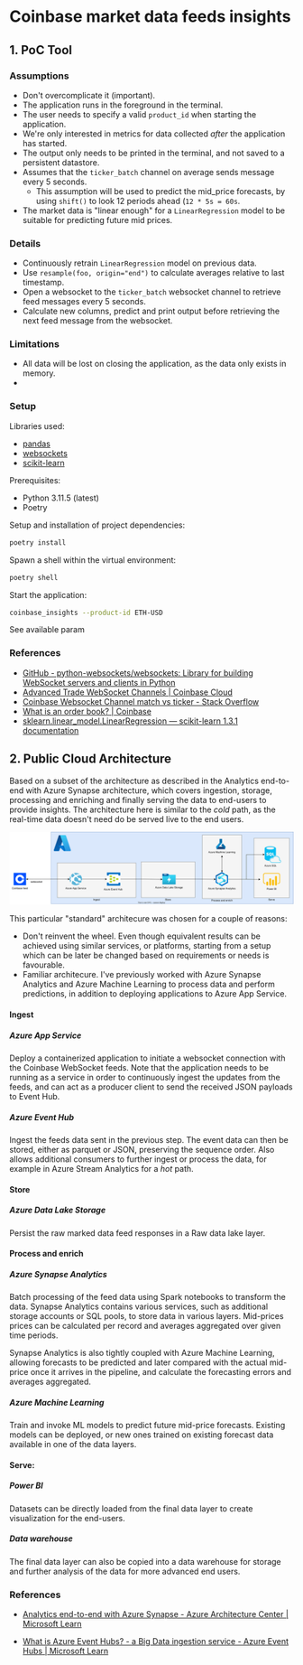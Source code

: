 # Coinbase market data feeds insights

## 1. PoC Tool

### Assumptions
- Don't overcomplicate it (important).
- The application runs in the foreground in the terminal.
- The user needs to specify a valid `product_id` when starting the application.
- We're only interested in metrics for data collected *after* the application has started. 
- The output only needs to be printed in the terminal, and not saved to a persistent datastore.
- Assumes that the `ticker_batch` channel on average sends message every 5 seconds.
  - This assumption will be used to predict the mid_price forecasts, by using `shift()` to look 12 periods ahead (`12 * 5s = 60s`.
- The market data is "linear enough" for a `LinearRegression` model to be suitable for predicting future mid prices.

### Details
- Continuously retrain `LinearRegression` model on previous data.
- Use `resample(foo, origin="end")` to calculate averages relative to last timestamp.
- Open a websocket to the `ticker_batch` websocket channel to retrieve feed messages every 5 seconds.
- Calculate new columns, predict and print output before retrieving the next feed message from the websocket.

### Limitations
- All data will be lost on closing the application, as the data only exists in memory.
- 

### Setup

Libraries used:
- [pandas](https://pandas.pydata.org/)
- [websockets](https://websockets.readthedocs.io/en/stable/)
- [scikit-learn](https://scikit-learn.org/stable/)

Prerequisites:
- Python 3.11.5 (latest)
- Poetry

Setup and installation of project dependencies:
```bash
poetry install
```

Spawn a shell within the virtual environment:
```bash
poetry shell
```

Start the application:
```bash
coinbase_insights --product-id ETH-USD
```

See available param

### References
- [GitHub - python-websockets/websockets: Library for building WebSocket servers and clients in Python](https://github.com/python-websockets/websockets)
- [Advanced Trade WebSocket Channels | Coinbase Cloud](https://docs.cloud.coinbase.com/advanced-trade-api/docs/ws-channels)
- [Coinbase Websocket Channel match vs ticker - Stack Overflow](https://stackoverflow.com/questions/66683387/coinbase-websocket-channel-match-vs-ticker)
- [What is an order book? | Coinbase](https://www.coinbase.com/learn/advanced-trading/what-is-an-order-book)
- [sklearn.linear\_model.LinearRegression — scikit-learn 1.3.1 documentation](https://scikit-learn.org/stable/modules/generated/sklearn.linear_model.LinearRegression.html)


## 2. Public Cloud Architecture

Based on a subset of the architecture as described in the Analytics end-to-end with Azure Synapse architecture, which covers ingestion, storage, processing and enriching and finally serving the data to end-users to provide insights. The architecture here is similar to the *cold* path, as the real-time data doesn't need do be served live to the end users.


![Public Cloud Architecture in Azure](./docs/public_cloud_architecture.svg)


This particular "standard" architecure was chosen for a couple of reasons:
- Don't reinvent the wheel. Even though equivalent results can be achieved using similar services, or platforms, starting from a setup which can be later be changed based on requirements or needs is favourable.
- Familiar architecure. I've previously worked with Azure Synapse Analytics and Azure Machine Learning to process data and perform predictions, in addition to deploying applications to Azure App Service.

#### Ingest
##### Azure App Service
Deploy a containerized application to initiate a websocket connection with the Coinbase WebSocket feeds. Note that the application needs to be running as a service in order to continuously ingest the updates from the feeds, and can act as a producer client to send the received JSON payloads to Event Hub.

##### Azure Event Hub
Ingest the feeds data sent in the previous step. The event data can then be stored, either as parquet or JSON, preserving the sequence order. Also allows additional consumers to further ingest or process the data, for example in Azure Stream Analytics for a *hot* path.

#### Store
##### Azure Data Lake Storage
Persist the raw marked data feed responses in a Raw data lake layer.

#### Process and enrich
##### Azure Synapse Analytics
Batch processing of the feed data using Spark notebooks to transform the data. Synapse Analytics contains various services, such as additional storage accounts or SQL pools, to store data in various layers. Mid-prices prices can be calculated per record and averages aggregated over given time periods. 

Synapse Analytics is also tightly coupled with Azure Machine Learning, allowing forecasts to be predicted and later compared with the actual mid-price once it arrives in the pipeline, and calculate the forecasting errors and averages aggregated.

##### Azure Machine Learning
Train and invoke ML models to predict future mid-price forecasts. Existing models can be deployed, or new ones trained on existing forecast data available in one of the data layers.

#### Serve:
##### Power BI
Datasets can be directly loaded from the final data layer to create visualization for the end-users.

##### Data warehouse
The final data layer can also be copied into a data warehouse for storage and further analysis of the data for more advanced end users. 


### References
- [Analytics end-to-end with Azure Synapse - Azure Architecture Center | Microsoft Learn](https://learn.microsoft.com/en-us/azure/architecture/example-scenario/dataplate2e/data-platform-end-to-end?tabs=portal)

- [What is Azure Event Hubs? - a Big Data ingestion service - Azure Event Hubs | Microsoft Learn](https://learn.microsoft.com/en-us/azure/event-hubs/event-hubs-about)